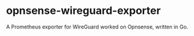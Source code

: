 # opnsense-wireguard-exporter
A Prometheus exporter for WireGuard worked on Opnsense, written in Go.
